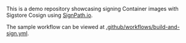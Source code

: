 This is a demo repository showcasing signing Container images with Sigstore Cosign using [SignPath.io](https://about.signpath.io).

The sample workflow can be viewed at [.github/workflows/build-and-sign.yml](.github/workflows/build-and-sign.yml).